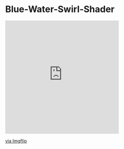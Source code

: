 # Blue-Water-Swirl-Shader
<div style="width:360px;max-width:100%;"><div style="height:0;padding-bottom:100%;position:relative;"><iframe width="360" height="360" style="position:absolute;top:0;left:0;width:100%;height:100%;" frameBorder="0" src="https://imgflip.com/embed/6xmv43"></iframe></div><p><a href="https://imgflip.com/gif/6xmv43">via Imgflip</a></p></div>
